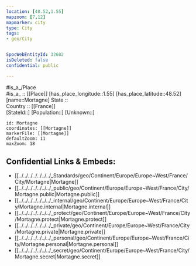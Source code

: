 ```yaml
---
location: [48.52,1.55] 
mapzoom: [7,12] 
mapmarker: city 
type: City
tags:
- geo/City


SpocWebEntityId: 32602
isDeleted: false
confidential: public

---
```

#is_a_/Place  
#is_a_ :: [[Place]] 
[has_place_longitude::1.55] 
[has_place_latitude::48.52] 
[name::Mortagne] 
State ::  
Country :: [[France]]  
[StateId::] 
[Population::] 
[Unknown::] 


```leaflet
id: Mortagne
coordinates: [[Mortagne]] 
markerFile: [[Mortagne]] 
defaultZoom: 11 
maxZoom: 18
```


## Confidential Links & Embeds: 
- [[../../../../../../../_Standards/geo/Continent/Europe/Europe~West/France/City/Mortagne|Mortagne]] 
- [[../../../../../../../_public/geo/Continent/Europe/Europe~West/France/City/Mortagne.public|Mortagne.public]] 
- [[../../../../../../../_internal/geo/Continent/Europe/Europe~West/France/City/Mortagne.internal|Mortagne.internal]] 
- [[../../../../../../../_protect/geo/Continent/Europe/Europe~West/France/City/Mortagne.protect|Mortagne.protect]] 
- [[../../../../../../../_private/geo/Continent/Europe/Europe~West/France/City/Mortagne.private|Mortagne.private]] 
- [[../../../../../../../_personal/geo/Continent/Europe/Europe~West/France/City/Mortagne.personal|Mortagne.personal]] 
- [[../../../../../../../_secret/geo/Continent/Europe/Europe~West/France/City/Mortagne.secret|Mortagne.secret]] 
